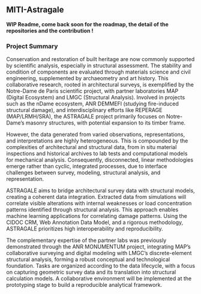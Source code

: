 ## MITI-Astragale

**WIP Readme, come back soon for the roadmap, the detail of the repositories and the contribution !**


<!--

**Here are some ideas to get you started:**

🙋‍♀️ A short introduction - what is your organization all about?
🌈 Contribution guidelines - how can the community get involved?
👩‍💻 Useful resources - where can the community find your docs? Is there anything else the community should know?
🍿 Fun facts - what does your team eat for breakfast?
🧙 Remember, you can do mighty things with the power of [Markdown](https://docs.github.com/github/writing-on-github/getting-started-with-writing-and-formatting-on-github/basic-writing-and-formatting-syntax)
-->

### Project Summary

Conservation and restoration of built heritage are now commonly supported by scientific analysis, especially in structural assessment. The stability and condition of components are evaluated through materials science and civil engineering, supplemented by archaeometry and art history. This collaborative research, rooted in architectural surveys, is exemplified by the Notre-Dame de Paris scientific project, with partner laboratories MAP (Digital Ecosystem) and LMGC (Structural Analysis). Involved in projects such as the nDame ecosystem, ANR DEMMEFI (studying fire-induced structural damage), and interdisciplinary efforts like REPERAGE (MAP/LRMH/SRA), the ASTRAGALE project primarily focuses on Notre-Dame’s masonry structures, with potential expansion to its timber frame.

However, the data generated from varied observations, representations, and interpretations are highly heterogeneous. This is compounded by the complexities of architectural and structural data, from in situ material inspections and historical archives to lab tests and computational models for mechanical analysis. Consequently, disconnected, linear methodologies emerge rather than cyclic, integrated processes, due to interface challenges between survey, modeling, structural analysis, and representation.

ASTRAGALE aims to bridge architectural survey data with structural models, creating a coherent data integration. Extracted data from simulations will correlate visible alterations with internal weaknesses or load concentration patterns identified through structural analysis. This approach enables machine learning applications for correlating damage patterns. Using the CIDOC CRM, Web Annotation Data Model, and a rigorous methodology, ASTRAGALE prioritizes high interoperability and reproducibility.

The complementary expertise of the partner labs was previously demonstrated through the ANR MONUMENTUM project, integrating MAP’s collaborative surveying and digital modeling with LMGC’s discrete-element structural analysis, forming a robust conceptual and technological foundation. Tasks are organized according to the data lifecycle, with a focus on capturing geometric survey data and its translation into structural calculation models. A collaborative environment will be implemented at the prototyping stage to build a reproducible analytical framework.
